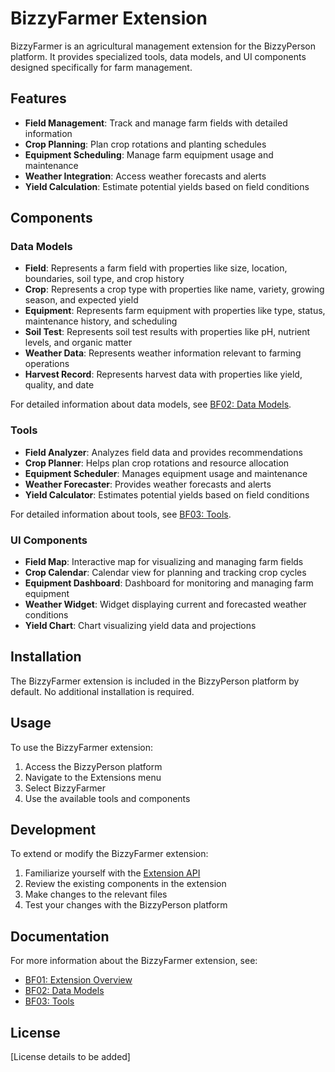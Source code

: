 # BizzyFarmer Extension

BizzyFarmer is an agricultural management extension for the BizzyPerson platform. It provides specialized tools, data models, and UI components designed specifically for farm management.

## Features

- **Field Management**: Track and manage farm fields with detailed information
- **Crop Planning**: Plan crop rotations and planting schedules
- **Equipment Scheduling**: Manage farm equipment usage and maintenance
- **Weather Integration**: Access weather forecasts and alerts
- **Yield Calculation**: Estimate potential yields based on field conditions

## Components

### Data Models

- **Field**: Represents a farm field with properties like size, location, boundaries, soil type, and crop history
- **Crop**: Represents a crop type with properties like name, variety, growing season, and expected yield
- **Equipment**: Represents farm equipment with properties like type, status, maintenance history, and scheduling
- **Soil Test**: Represents soil test results with properties like pH, nutrient levels, and organic matter
- **Weather Data**: Represents weather information relevant to farming operations
- **Harvest Record**: Represents harvest data with properties like yield, quality, and date

For detailed information about data models, see [BF02: Data Models](../../docs/bf02-Data-Models.md).

### Tools

- **Field Analyzer**: Analyzes field data and provides recommendations
- **Crop Planner**: Helps plan crop rotations and resource allocation
- **Equipment Scheduler**: Manages equipment usage and maintenance
- **Weather Forecaster**: Provides weather forecasts and alerts
- **Yield Calculator**: Estimates potential yields based on field conditions

For detailed information about tools, see [BF03: Tools](../../docs/bf03-Tools.md).

### UI Components

- **Field Map**: Interactive map for visualizing and managing farm fields
- **Crop Calendar**: Calendar view for planning and tracking crop cycles
- **Equipment Dashboard**: Dashboard for monitoring and managing farm equipment
- **Weather Widget**: Widget displaying current and forecasted weather conditions
- **Yield Chart**: Chart visualizing yield data and projections

## Installation

The BizzyFarmer extension is included in the BizzyPerson platform by default. No additional installation is required.

## Usage

To use the BizzyFarmer extension:

1. Access the BizzyPerson platform
2. Navigate to the Extensions menu
3. Select BizzyFarmer
4. Use the available tools and components

## Development

To extend or modify the BizzyFarmer extension:

1. Familiarize yourself with the [Extension API](../../docs/api/extension-api.md)
2. Review the existing components in the extension
3. Make changes to the relevant files
4. Test your changes with the BizzyPerson platform

## Documentation

For more information about the BizzyFarmer extension, see:

- [BF01: Extension Overview](../../docs/bf01-Extension-Overview.md)
- [BF02: Data Models](../../docs/bf02-Data-Models.md)
- [BF03: Tools](../../docs/bf03-Tools.md)

## License

[License details to be added] 